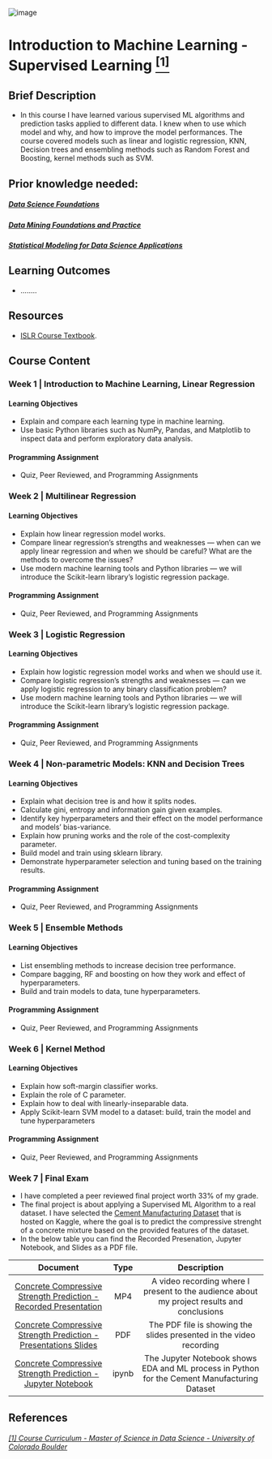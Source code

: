 ![image](https://github.com/laithrasheed/DTSA5304_Fundamentals_of_Data_Visualization/assets/124019127/031aa6ba-746d-459b-8eb0-3fdde64eac4b)

# Introduction to Machine Learning - Supervised Learning [<sup>[1]</sup>](#reference-1)				

## Brief Description

- In this course  I have learned various supervised ML algorithms and prediction tasks applied to different data. I knew when to use which model and why, and how to improve the model performances. The course covered models such as linear and logistic regression, KNN, Decision trees and ensembling methods such as Random Forest and Boosting, kernel methods such as SVM.

## Prior knowledge needed: 
##### [Data Science Foundations ](https://github.com/laithrasheed/MSDS_Program_Private/tree/main/Data%20Science%20Foundations)
##### [Data Mining Foundations and Practice](https://github.com/laithrasheed/Master_of_Science_in_Data_Science/tree/main/Computer%20Science%20Core%20Courses/Data%20Mining%20Foundations%20and%20Practice)
##### [Statistical Modeling for Data Science Applications](https://github.com/laithrasheed/Master_of_Science_in_Data_Science/tree/main/Statistics%20Core%20Courses/Statistical%20Modeling%20for%20Data%20Science%20Applications)

## Learning Outcomes

- ........

## Resources

- [ISLR Course Textbook](https://www.statlearning.com/).

## Course Content

### Week 1  | Introduction to Machine Learning, Linear Regression

#### Learning Objectives

- Explain and compare each learning type in machine learning.
- Use basic Python libraries such as NumPy, Pandas, and Matplotlib to inspect data and perform exploratory data analysis.

#### Programming Assignment

- Quiz, Peer Reviewed, and Programming Assignments

### Week 2 | Multilinear Regression

#### Learning Objectives

- Explain how linear regression model works.
- Compare linear regression’s strengths and weaknesses — when can we apply linear regression and when we should be careful? What are the methods to overcome the issues?
- Use modern machine learning tools and Python libraries — we will introduce the Scikit-learn library’s logistic regression package.

#### Programming Assignment

- Quiz, Peer Reviewed, and Programming Assignments 

### Week 3  | Logistic Regression


#### Learning Objectives

- Explain how logistic regression model works and when we should use it.
- Compare logistic regression’s strengths and weaknesses — can we apply logistic regression to any binary classification problem?
- Use modern machine learning tools and Python libraries — we will introduce the Scikit-learn library’s logistic regression package.

#### Programming Assignment

- Quiz, Peer Reviewed, and Programming Assignments  

### Week 4 |  Non-parametric Models: KNN and Decision Trees


#### Learning Objectives

- Explain what decision tree is and how it splits nodes.
- Calculate gini, entropy and information gain given examples.
- Identify key hyperparameters and their effect on the model performance and models’ bias-variance.
- Explain how pruning works and the role of the cost-complexity parameter.
- Build model and train using sklearn library.
- Demonstrate hyperparameter selection and tuning based on the training results.

#### Programming Assignment

- Quiz, Peer Reviewed, and Programming Assignments   

### Week 5 | Ensemble Methods


#### Learning Objectives

- List ensembling methods to increase decision tree performance.
- Compare bagging, RF and boosting on how they work and effect of hyperparameters.
- Build and train models to data, tune hyperparameters.

#### Programming Assignment

- Quiz, Peer Reviewed, and Programming Assignments 

### Week 6 |  Kernel Method


#### Learning Objectives

- Explain how soft-margin classifier works.
- Explain the role of C parameter.
- Explain how to deal with linearly-inseparable data.
- Apply Scikit-learn SVM model to a dataset: build, train the model and tune hyperparameters

#### Programming Assignment

- Quiz, Peer Reviewed, and Programming Assignments 

### Week 7 |  Final Exam

- I have completed a peer reviewed final project worth 33% of my grade.
- The final project is about applying a Supervised ML Algorithm to a real dataset. I have selected the [Cement Manufacturing Dataset](https://www.kaggle.com/datasets/vinayakshanawad/cement-manufacturing-concrete-dataset?datasetId=1459683) that is hosted on Kaggle, where the goal is to predict the compressive strenght of a concrete mixture based on the provided features of the dataset.
- In the below table you can find the Recorded Presenation, Jupyter Notebook, and Slides as a PDF file. 

| Document | Type | Description |
|:------------:|:--------------:|:-------------:|
| [Concrete Compressive Strength Prediction - Recorded Presentation](https://youtu.be/uYMXUWMUHZ0)       |     MP4      |        A video recording where I present to the audience about my project results and conclusions    |
| [Concrete Compressive Strength Prediction - Presentations Slides ](https://github.com/laithrasheed/Master_of_Science_in_Data_Science/blob/main/Computer%20Science%20Core%20Courses/Machine%20Learning/Introduction%20to%20Machine%20Learning%20-%20Supervised%20Learning/DTSA_5509_Supervised_Learning_Final_Project_Presentation.pdf)       |     PDF      |     The PDF file is showing  the slides presented in the video recording    |
| [Concrete Compressive Strength Prediction - Jupyter Notebook](https://github.com/laithrasheed/Master_of_Science_in_Data_Science/blob/main/Computer%20Science%20Core%20Courses/Machine%20Learning/Introduction%20to%20Machine%20Learning%20-%20Supervised%20Learning/DTSA_5509_Supervised_Learning_Final_Project.ipynb)       |     ipynb      |       The Jupyter Notebook shows EDA and ML process in Python for the Cement Manufacturing Dataset   | 


## References
###### <a name="reference-1"></a>[[1] Course Curriculum - Master of Science in Data Science - University of Colorado Boulder](https://www.colorado.edu/program/data-science/coursera/curriculum/dtsa5509)
